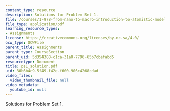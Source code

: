 ```yaml
---
content_type: resource
description: Solutions for Problem Set 1.
file: /courses/1-978-from-nano-to-macro-introduction-to-atomistic-modeling-techniques-january-iap-2007/30b6b4c95f49f42ef600906c4268cdad_ps1_solution.pdf
file_type: application/pdf
learning_resource_types:
- Assignments
license: https://creativecommons.org/licenses/by-nc-sa/4.0/
ocw_type: OCWFile
parent_title: Assignments
parent_type: CourseSection
parent_uid: 5d354388-c1ca-31a0-7796-65b7cbefabd5
resourcetype: Document
title: ps1_solution.pdf
uid: 30b6b4c9-5f49-f42e-f600-906c4268cdad
video_files:
  video_thumbnail_file: null
video_metadata:
  youtube_id: null
---
```

Solutions for Problem Set 1.